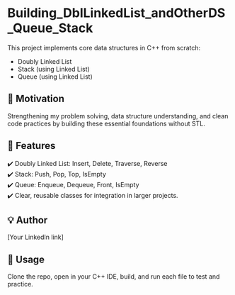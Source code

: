 # Building_DblLinkedList_andOtherDS_Queue_Stack

This project implements core data structures in C++ from scratch:

- Doubly Linked List
- Stack (using Linked List)
- Queue (using Linked List)

## 🌟 Motivation

Strengthening my problem solving, data structure understanding, and clean code practices by building these essential foundations without STL.

## 🚀 Features

✔️ Doubly Linked List: Insert, Delete, Traverse, Reverse  
✔️ Stack: Push, Pop, Top, IsEmpty  
✔️ Queue: Enqueue, Dequeue, Front, IsEmpty  
✔️ Clear, reusable classes for integration in larger projects.

## 💡 Author

[Your LinkedIn link]

## 📂 Usage

Clone the repo, open in your C++ IDE, build, and run each file to test and practice.
